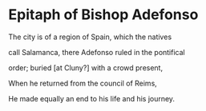 # Epitaph of Bishop Adefonso

The city is of a region of Spain, which the natives

call Salamanca, there Adefonso ruled in the pontifical

order; buried \[at Cluny?\] with a crowd present,

When he returned from the council of Reims,

He made equally an end to his life and his journey.

